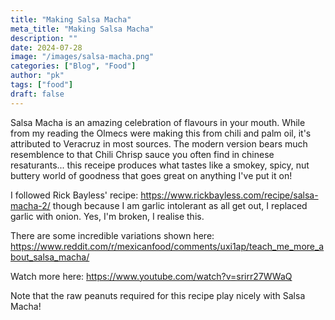 ```yaml
---
title: "Making Salsa Macha"
meta_title: "Making Salsa Macha"
description: ""
date: 2024-07-28
image: "/images/salsa-macha.png"
categories: ["Blog", "Food"]
author: "pk"
tags: ["food"]
draft: false
---
```


Salsa Macha is an amazing celebration of flavours in your mouth. While from my reading the Olmecs were making this from chili and palm oil, it's attributed to Veracruz in most sources. The modern version bears much resemblence to that Chili Chrisp sauce you often find in chinese resaturants... this receipe produces what tastes like a smokey, spicy, nut buttery world of goodness that goes great on anything I've put it on!

I followed Rick Bayless' recipe:
https://www.rickbayless.com/recipe/salsa-macha-2/
though because I am garlic intolerant as all get out, I replaced garlic with onion. Yes, I'm broken, I realise this. 


There are some incredible variations shown here:
https://www.reddit.com/r/mexicanfood/comments/uxi1ap/teach_me_more_about_salsa_macha/

Watch more here:
https://www.youtube.com/watch?v=srirr27WWaQ


Note that the raw peanuts required for this recipe play nicely with Salsa Macha!
